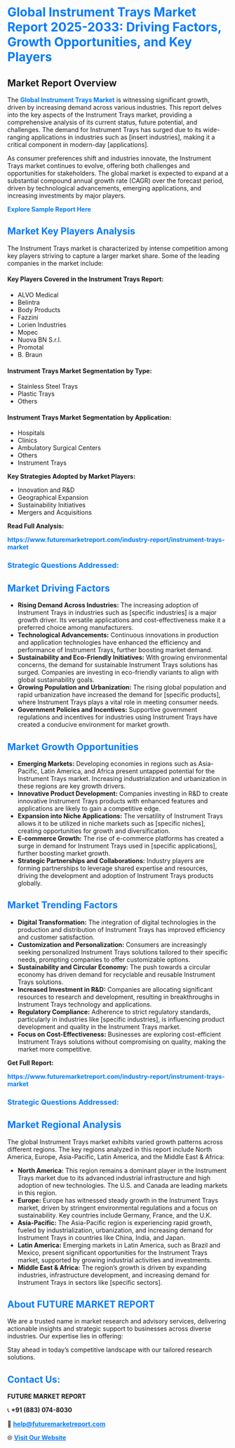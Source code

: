 <h1 style="color: #007BFF;">Global Instrument Trays Market Report 2025-2033: Driving Factors, Growth Opportunities, and Key Players</h1>

<section id="overview">
<h2>Market Report Overview</h2>
<p>The <a href="https://www.futuremarketreport.com/industry-report/instrument-trays-market" style="color: #007BFF; text-decoration: none;"><strong>Global Instrument Trays Market</strong></a> is witnessing significant growth, driven by increasing demand across various industries. This report delves into the key aspects of the Instrument Trays market, providing a comprehensive analysis of its current status, future potential, and challenges. The demand for Instrument Trays has surged due to its wide-ranging applications in industries such as [insert industries], making it a critical component in modern-day [applications].</p>
<p>As consumer preferences shift and industries innovate, the Instrument Trays market continues to evolve, offering both challenges and opportunities for stakeholders. The global market is expected to expand at a substantial compound annual growth rate (CAGR) over the forecast period, driven by technological advancements, emerging applications, and increasing investments by major players.</p>
</section>

<section id="overview">
<p><a href="https://www.futuremarketreport.com/request-sample/reportId=127427" style="color: #007BFF; text-decoration: none;"><strong>Explore Sample Report Here</strong></a></p>
</section>

<section id="key-players">
<h2 style="color: #007BFF;">Market Key Players Analysis</h2>
<p>The Instrument Trays market is characterized by intense competition among key players striving to capture a larger market share. Some of the leading companies in the market include:</p>
<h4>Key Players Covered in the Instrument Trays Report:</h4>
<ul><li>ALVO Medical</li><li>Belintra</li><li>Body Products</li><li>Fazzini</li><li>Lorien Industries</li><li>Mopec</li><li>Nuova BN S.r.l.</li><li>Promotal</li><li>B. Braun</li></ul>
<h4>Instrument Trays Market Segmentation by Type:</h4>
<ul><li>Stainless Steel Trays</li><li>Plastic Trays</li><li>Others</li></ul>

<h4>Instrument Trays Market Segmentation by Application:</h4>
<ul><li>Hospitals</li><li>Clinics</li><li>Ambulatory Surgical Centers</li><li>Others</li><li>Instrument Trays</li></ul>
<p><strong>Key Strategies Adopted by Market Players:</strong></p>
<ul>
<li>Innovation and R&D</li>
<li>Geographical Expansion</li>
<li>Sustainability Initiatives</li>
<li>Mergers and Acquisitions</li>
</ul>
</section>

<section>
<p><strong>Read Full Analysis: </strong></p><a href="https://www.futuremarketreport.com/industry-report/instrument-trays-market" style="color: #007BFF; text-decoration: none;"><strong>https://www.futuremarketreport.com/industry-report/instrument-trays-market</strong></a>
<h3 style="color: #007BFF;">Strategic Questions Addressed:</h3>
</section>

<section id="driving-factors">
<h2 style="color: #007BFF;">Market Driving Factors</h2>
<ul>
<li><strong>Rising Demand Across Industries:</strong> The increasing adoption of Instrument Trays in industries such as [specific industries] is a major growth driver. Its versatile applications and cost-effectiveness make it a preferred choice among manufacturers.</li>
<li><strong>Technological Advancements:</strong> Continuous innovations in production and application technologies have enhanced the efficiency and performance of Instrument Trays, further boosting market demand.</li>
<li><strong>Sustainability and Eco-Friendly Initiatives:</strong> With growing environmental concerns, the demand for sustainable Instrument Trays solutions has surged. Companies are investing in eco-friendly variants to align with global sustainability goals.</li>
<li><strong>Growing Population and Urbanization:</strong> The rising global population and rapid urbanization have increased the demand for [specific products], where Instrument Trays plays a vital role in meeting consumer needs.</li>
<li><strong>Government Policies and Incentives:</strong> Supportive government regulations and incentives for industries using Instrument Trays have created a conducive environment for market growth.</li>
</ul>
</section>

<section id="growth-opportunities">
<h2 style="color: #007BFF;">Market Growth Opportunities</h2>
<ul>
<li><strong>Emerging Markets:</strong> Developing economies in regions such as Asia-Pacific, Latin America, and Africa present untapped potential for the Instrument Trays market. Increasing industrialization and urbanization in these regions are key growth drivers.</li>
<li><strong>Innovative Product Development:</strong> Companies investing in R&D to create innovative Instrument Trays products with enhanced features and applications are likely to gain a competitive edge.</li>
<li><strong>Expansion into Niche Applications:</strong> The versatility of Instrument Trays allows it to be utilized in niche markets such as [specific niches], creating opportunities for growth and diversification.</li>
<li><strong>E-commerce Growth:</strong> The rise of e-commerce platforms has created a surge in demand for Instrument Trays used in [specific applications], further boosting market growth.</li>
<li><strong>Strategic Partnerships and Collaborations:</strong> Industry players are forming partnerships to leverage shared expertise and resources, driving the development and adoption of Instrument Trays products globally.</li>
</ul>
</section>

<section id="trending-factors">
<h2 style="color: #007BFF;">Market Trending Factors</h2>
<ul>
<li><strong>Digital Transformation:</strong> The integration of digital technologies in the production and distribution of Instrument Trays has improved efficiency and customer satisfaction.</li>
<li><strong>Customization and Personalization:</strong> Consumers are increasingly seeking personalized Instrument Trays solutions tailored to their specific needs, prompting companies to offer customizable options.</li>
<li><strong>Sustainability and Circular Economy:</strong> The push towards a circular economy has driven demand for recyclable and reusable Instrument Trays solutions.</li>
<li><strong>Increased Investment in R&D:</strong> Companies are allocating significant resources to research and development, resulting in breakthroughs in Instrument Trays technology and applications.</li>
<li><strong>Regulatory Compliance:</strong> Adherence to strict regulatory standards, particularly in industries like [specific industries], is influencing product development and quality in the Instrument Trays market.</li>
<li><strong>Focus on Cost-Effectiveness:</strong> Businesses are exploring cost-efficient Instrument Trays solutions without compromising on quality, making the market more competitive.</li>
</ul>
</section>

<section>
<p><strong>Get Full Report: </strong></p><a href="https://www.futuremarketreport.com/industry-report/instrument-trays-market" style="color: #007BFF; text-decoration: none;"><strong>https://www.futuremarketreport.com/industry-report/instrument-trays-market</strong></a>
<h3 style="color: #007BFF;">Strategic Questions Addressed:</h3>
</section>


<section id="regional-analysis">
<h2 style="color: #007BFF;">Market Regional Analysis</h2>
<p>The global Instrument Trays market exhibits varied growth patterns across different regions. The key regions analyzed in this report include North America, Europe, Asia-Pacific, Latin America, and the Middle East & Africa:</p>
<ul>
<li><strong>North America:</strong> This region remains a dominant player in the Instrument Trays market due to its advanced industrial infrastructure and high adoption of new technologies. The U.S. and Canada are leading markets in this region.</li>
<li><strong>Europe:</strong> Europe has witnessed steady growth in the Instrument Trays market, driven by stringent environmental regulations and a focus on sustainability. Key countries include Germany, France, and the U.K.</li>
<li><strong>Asia-Pacific:</strong> The Asia-Pacific region is experiencing rapid growth, fueled by industrialization, urbanization, and increasing demand for Instrument Trays in countries like China, India, and Japan.</li>
<li><strong>Latin America:</strong> Emerging markets in Latin America, such as Brazil and Mexico, present significant opportunities for the Instrument Trays market, supported by growing industrial activities and investments.</li>
<li><strong>Middle East & Africa:</strong> The region’s growth is driven by expanding industries, infrastructure development, and increasing demand for Instrument Trays in sectors like [specific sectors].</li>
</ul>
</section>

<footer>
<h2 style="color: #007BFF;">About FUTURE MARKET REPORT</h2>
<p>We are a trusted name in market research and advisory services, delivering actionable insights and strategic support to businesses across diverse industries. Our expertise lies in offering:</p>

<p>Stay ahead in today’s competitive landscape with our tailored research solutions.</p>

<h2 style="color: #007BFF;">Contact Us:</h2>
<p><strong>FUTURE MARKET REPORT</strong></p>
<p>📞 <strong>+91 (883) 074-8030</strong></p>
<p>📧 <strong><a href="mailto:help@futuremarketreport.com" style="color: #007BFF;">help@futuremarketreport.com</a></strong></p>
<p>🌐 <strong><a href="https://www.futuremarketreport.com/" style="color: #007BFF;">Visit Our Website</a></strong></p>
</footer>